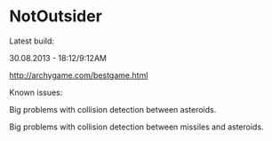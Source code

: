 NotOutsider
===========
Latest build:

30.08.2013 - 18:12/9:12AM

http://archygame.com/bestgame.html

Known issues:

Big problems with collision detection between asteroids.

Big problems with collision detection between missiles and asteroids.


